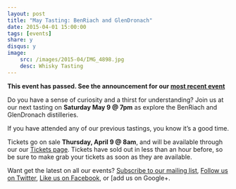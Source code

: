 ```yaml
---
layout: post
title: "May Tasting: BenRiach and GlenDronach"
date: 2015-04-01 15:00:00
tags: [events]
share: y
disqus: y
image:
    src: /images/2015-04/IMG_4898.jpg
    desc: Whisky Tasting
---
```


**This event has passed. See the announcement for our [most recent event](/most-recent/)**

Do you have a sense of curiosity and a thirst for understanding? Join us at our next tasting on **Saturday May 9 @ 7pm** as explore the BenRiach and GlenDronach distilleries.

If you have attended any of our previous tastings, you know it’s a good time. 

Tickets go on sale **Thursday, April 9 @ 8am**, and will be available through our our [Tickets page][1]. Tickets have sold out in less than an hour before, so be sure to make grab your tickets as soon as they are available. 

Want get the latest on all our events? [Subscribe to our mailing list][2], [Follow us on Twitter][3], [Like us on Facebook][4], or [add us on Google+.

  [1]: /tickets/
  [2]: /subscribe/
  [3]: http://twitter.com/whiskydev
  [4]: http://www.facebook.com/whiskydev
  [5]: http://plus.google.com/+Whiskydev

